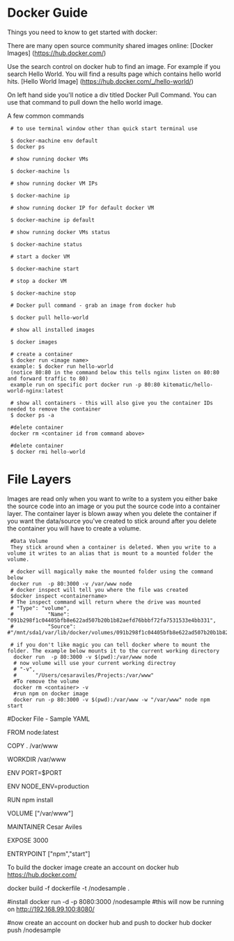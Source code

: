 # Docker Guide




Things you need to know to get started with docker:

There are many open source community shared images online:
[Docker Images] (https://hub.docker.com/)

Use the search control on docker hub to find an image. For example if you search Hello World. You will find a results page which contains hello world hits. [Hello World Image] (https://hub.docker.com/_/hello-world/)

On left hand side you'll notice a div titled Docker Pull Command. You can use that command to pull down the hello world image.




A few common commands

     # to use terminal window other than quick start terminal use
     
     $ docker-machine env default
     $ docker ps
     
     # show running docker VMs
     
     $ docker-machine ls 
     
     # show running docker VM IPs
     
     $ docker-machine ip 
     
     # show running docker IP for default docker VM
     
     $ docker-machine ip default 
     
     # show running docker VMs status
     
     $ docker-machine status 
     
     # start a docker VM
     
     $ docker-machine start
     
     # stop a docker VM
     
     $ docker-machine stop
    
     # Docker pull command - grab an image from docker hub
     
     $ docker pull hello-world
     
     # show all installed images
     
     $ docker images
     
     # create a container
     $ docker run <image name> 
     example: $ docker run hello-world
     (notice 80:80 in the command below this tells nginx listen on 80:80 and forward traffic to 80)
     example run on specific port docker run -p 80:80 kitematic/hello-world-nginx:latest
     
     # show all containers - this will also give you the container IDs needed to remove the container
     $ docker ps -a
     
     #delete container
     docker rm <container id from command above>
    
     #delete container
     $ docker rmi hello-world
     
     
# File Layers
    
  Images are read only when you want to write to a system you either bake the source code into an image or you put the source code into a container layer.  The container layer is blown away when you delete the container if you want the data/source you've created to stick around after you delete the container you will have to create a volume.
     
     #Data Volume
     They stick around when a container is deleted. When you write to a volume it writes to an alias that is mount to a mounted folder the volume. 
     
     # docker will magically make the mounted folder using the command below
     docker run  -p 80:3000 -v /var/www node
     # docker inspect will tell you where the file was created
     $docker inspect <containername>
     # The inspect command will return where the drive was mounted
     # "Type": "volume",
     #           "Name": "091b298f1c04405bfb8e622ad507b20b1b82aefd76bbbf72fa7531533e4bb331",
     #           "Source": #"/mnt/sda1/var/lib/docker/volumes/091b298f1c04405bfb8e622ad507b20b1b82aefd76bbbf72fa7531533e4bb331/_data",
                
     # if you don't like magic you can tell docker where to mount the folder. The example below mounts it to the current working directory
      docker run  -p 80:3000 -v $(pwd):/var/www node
      # now volume will use your current working directroy
      # "-v",
      #      "/Users/cesaraviles/Projects:/var/www"
      #To remove the volume
      docker rm <container> -v
      #run npm on docker image
      docker run -p 80:3000 -v $(pwd):/var/www -w "/var/www" node npm start
      
      
     
#Docker File - Sample YAML

FROM node:latest

COPY . /var/www

WORKDIR /var/www

ENV PORT=$PORT

ENV NODE_ENV=production

RUN npm install

VOLUME ["/var/www"]

MAINTAINER Cesar Aviles

EXPOSE 3000

ENTRYPOINT ["npm","start"]


To build the docker image create an account on docker hub https://hub.docker.com/

docker build -f dockerfile -t <dockerusername>/nodesample .

#install
docker run -d -p 8080:3000 <dockerusername>/nodesample
#this will now be running on
http://192.168.99.100:8080/

#now create an account on docker hub and push to docker hub
docker push <dockerusername>/nodesample

    
